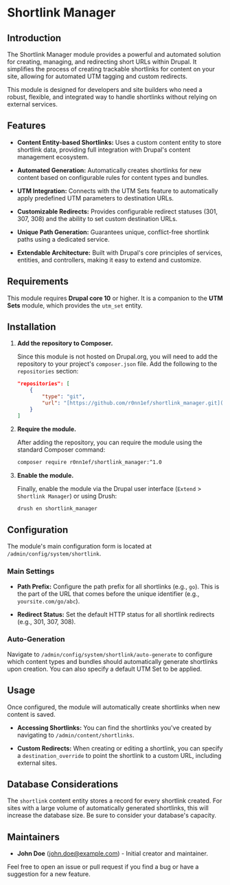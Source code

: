 # Shortlink Manager

## Introduction

The Shortlink Manager module provides a powerful and automated solution for creating, managing, and redirecting short URLs within Drupal. It simplifies the process of creating trackable shortlinks for content on your site, allowing for automated UTM tagging and custom redirects.

This module is designed for developers and site builders who need a robust, flexible, and integrated way to handle shortlinks without relying on external services.

## Features

* **Content Entity-based Shortlinks:** Uses a custom content entity to store shortlink data, providing full integration with Drupal's content management ecosystem.

* **Automated Generation:** Automatically creates shortlinks for new content based on configurable rules for content types and bundles.

* **UTM Integration:** Connects with the UTM Sets feature to automatically apply predefined UTM parameters to destination URLs.

* **Customizable Redirects:** Provides configurable redirect statuses (301, 307, 308) and the ability to set custom destination URLs.

* **Unique Path Generation:** Guarantees unique, conflict-free shortlink paths using a dedicated service.

* **Extendable Architecture:** Built with Drupal's core principles of services, entities, and controllers, making it easy to extend and customize.

## Requirements

This module requires **Drupal core 10** or higher. It is a companion to the **UTM Sets** module, which provides the `utm_set` entity.

## Installation

1.  **Add the repository to Composer.**

    Since this module is not hosted on Drupal.org, you will need to add the repository to your project's `composer.json` file. Add the following to the `repositories` section:

    ```json
    "repositories": [
        {
            "type": "git",
            "url": "[https://github.com/r0nn1ef/shortlink_manager.git](https://github.com/r0nn1ef/shortlink_manager.git)"
        }
    ]
    ```

2.  **Require the module.**

    After adding the repository, you can require the module using the standard Composer command:

    ```bash
    composer require r0nn1ef/shortlink_manager:^1.0
    ```

3.  **Enable the module.**

    Finally, enable the module via the Drupal user interface (`Extend` > `Shortlink Manager`) or using Drush:
    ```bash
    drush en shortlink_manager
    ```

## Configuration

The module's main configuration form is located at `/admin/config/system/shortlink`.

### Main Settings

* **Path Prefix:** Configure the path prefix for all shortlinks (e.g., `go`). This is the part of the URL that comes before the unique identifier (e.g., `yoursite.com/go/abc`).

* **Redirect Status:** Set the default HTTP status for all shortlink redirects (e.g., 301, 307, 308).

### Auto-Generation

Navigate to `/admin/config/system/shortlink/auto-generate` to configure which content types and bundles should automatically generate shortlinks upon creation. You can also specify a default UTM Set to be applied.

## Usage

Once configured, the module will automatically create shortlinks when new content is saved.

* **Accessing Shortlinks:** You can find the shortlinks you've created by navigating to `/admin/content/shortlinks`.

* **Custom Redirects:** When creating or editing a shortlink, you can specify a `destination_override` to point the shortlink to a custom URL, including external sites.

## Database Considerations

The `shortlink` content entity stores a record for every shortlink created. For sites with a large volume of automatically generated shortlinks, this will increase the database size. Be sure to consider your database's capacity.

## Maintainers

* **John Doe** (john.doe@example.com) - Initial creator and maintainer.

Feel free to open an issue or pull request if you find a bug or have a suggestion for a new feature.
